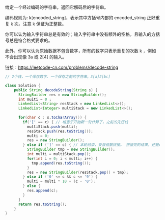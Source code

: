 给定一个经过编码的字符串，返回它解码后的字符串。

编码规则为: k[encoded_string]，表示其中方括号内部的 encoded_string 正好重复 k 次。注意 k 保证为正整数。

你可以认为输入字符串总是有效的；输入字符串中没有额外的空格，且输入的方括号总是符合格式要求的。

此外，你可以认为原始数据不包含数字，所有的数字只表示重复的次数 k ，例如不会出现像 3a 或 2[4] 的输入。

链接：https://leetcode-cn.com/problems/decode-string


```java
// 2个栈，一个保存数字、一个保存之前的字符串。3[a]2[bc]

class Solution {
    public String decodeString(String s) {
      StringBuilder res = new StringBuilder();
      int muiti = 0 ;
      LinkedList<String> resStack = new LinkedList<>();
      LinkedList<Integer> multiStack = new LinkedList<>();
      
      for(char c : s.toCharArray()) {
        if('[' == c) { // 相当于开始新一轮计算了，之前的先压栈
          multiStack.push(multi);
          resStack.push(res.toString());
          multi = 0;
          res = new StringBuilder();
        } else if (']' == c) { // 本轮结束，安装倍数拼接。 拼接完的结果，还是res，留给外层倍数（如有）。
          StringBuilder tmp = new StringBuilder();
          int multi = multiStack.pop();
          for(int i = 0; i < multi; i++) {
            tmp.append(res.toString());
          }
          res = new StringBuilder(resStack.pop() + tmp);
        } else if ('0' <= c && c <= '9') {
          multi = multi * 10 + (c - '0');
        } else {
          res.append(c);
        }
      }
      return res.toString();
    }
}
```


